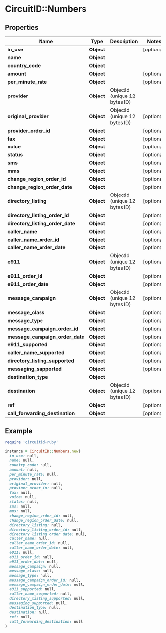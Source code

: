 # CircuitID::Numbers

## Properties

| Name | Type | Description | Notes |
| ---- | ---- | ----------- | ----- |
| **in_use** | **Object** |  | [optional] |
| **name** | **Object** |  |  |
| **country_code** | **Object** |  |  |
| **amount** | **Object** |  | [optional] |
| **per_minute_rate** | **Object** |  | [optional] |
| **provider** | **Object** | ObjectId (unique 12 bytes ID) |  |
| **original_provider** | **Object** | ObjectId (unique 12 bytes ID) | [optional] |
| **provider_order_id** | **Object** |  | [optional] |
| **fax** | **Object** |  | [optional] |
| **voice** | **Object** |  | [optional] |
| **status** | **Object** |  | [optional] |
| **sms** | **Object** |  | [optional] |
| **mms** | **Object** |  | [optional] |
| **change_region_order_id** | **Object** |  | [optional] |
| **change_region_order_date** | **Object** |  | [optional] |
| **directory_listing** | **Object** | ObjectId (unique 12 bytes ID) | [optional] |
| **directory_listing_order_id** | **Object** |  | [optional] |
| **directory_listing_order_date** | **Object** |  | [optional] |
| **caller_name** | **Object** |  | [optional] |
| **caller_name_order_id** | **Object** |  | [optional] |
| **caller_name_order_date** | **Object** |  | [optional] |
| **e911** | **Object** | ObjectId (unique 12 bytes ID) | [optional] |
| **e911_order_id** | **Object** |  | [optional] |
| **e911_order_date** | **Object** |  | [optional] |
| **message_campaign** | **Object** | ObjectId (unique 12 bytes ID) | [optional] |
| **message_class** | **Object** |  | [optional] |
| **message_type** | **Object** |  | [optional] |
| **message_campaign_order_id** | **Object** |  | [optional] |
| **message_campaign_order_date** | **Object** |  | [optional] |
| **e911_supported** | **Object** |  | [optional] |
| **caller_name_supported** | **Object** |  | [optional] |
| **directory_listing_supported** | **Object** |  | [optional] |
| **messaging_supported** | **Object** |  | [optional] |
| **destination_type** | **Object** |  |  |
| **destination** | **Object** | ObjectId (unique 12 bytes ID) | [optional] |
| **ref** | **Object** |  | [optional] |
| **call_forwarding_destination** | **Object** |  | [optional] |

## Example

```ruby
require 'circuitid-ruby'

instance = CircuitID::Numbers.new(
  in_use: null,
  name: null,
  country_code: null,
  amount: null,
  per_minute_rate: null,
  provider: null,
  original_provider: null,
  provider_order_id: null,
  fax: null,
  voice: null,
  status: null,
  sms: null,
  mms: null,
  change_region_order_id: null,
  change_region_order_date: null,
  directory_listing: null,
  directory_listing_order_id: null,
  directory_listing_order_date: null,
  caller_name: null,
  caller_name_order_id: null,
  caller_name_order_date: null,
  e911: null,
  e911_order_id: null,
  e911_order_date: null,
  message_campaign: null,
  message_class: null,
  message_type: null,
  message_campaign_order_id: null,
  message_campaign_order_date: null,
  e911_supported: null,
  caller_name_supported: null,
  directory_listing_supported: null,
  messaging_supported: null,
  destination_type: null,
  destination: null,
  ref: null,
  call_forwarding_destination: null
)
```

